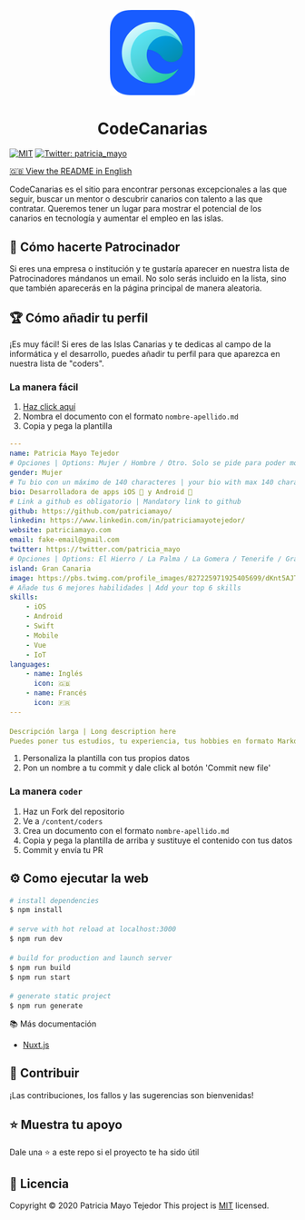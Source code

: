 <p align="center">
  <img src="static/images/logo-big.png" width="150">
</p>
<h1 align="center"><strong>Code</strong>Canarias</h1>
<p>
  <a href="/LICENSE"><img src="https://img.shields.io/github/license/mashape/apistatus.svg" alt="MIT"></a>
  <a href="https://twitter.com/patricia_mayo">
    <img alt="Twitter: patricia_mayo" src="https://img.shields.io/twitter/follow/patricia_mayo.svg?style=social" target="_blank" />
  </a>
</p>

[🇬🇧 View the README in English](https://github.com/patriciamayo/code-canarias/blob/master/README-en.md)

CodeCanarias es el sitio para encontrar personas excepcionales a las que seguir, buscar un mentor o descubrir canarios con talento a las que contratar. Queremos tener un lugar para mostrar el potencial de los canarios en tecnología y aumentar el empleo en las islas.

## 💼 Cómo hacerte Patrocinador

Si eres una empresa o institución y te gustaría aparecer en nuestra lista de Patrocinadores mándanos un email. No solo serás incluido en la lista, sino que también aparecerás en la página principal de manera aleatoria.

## 🏆 Cómo añadir tu perfil

¡Es muy fácil! Si eres de las Islas Canarias y te dedicas al campo de la informática y el desarrollo, puedes añadir tu perfil para que aparezca en nuestra lista de "coders".

### La manera fácil
1. [Haz click aquí](https://github.com/patriciamayo/code-canarias/new/master/content/coders)
2. Nombra el documento con el formato  `nombre-apellido.md`
3. Copia y pega la plantilla
  
```yaml
---
name: Patricia Mayo Tejedor
# Opciones | Options: Mujer / Hombre / Otro. Solo se pide para poder mostrar de manera balanceada los perfiles al inicio de la página principal | We only use this to have balanced profiles at the landing page.
gender: Mujer
# Tu bio con un máximo de 140 characteres | your bio with max 140 characters.
bio: Desarrolladora de apps iOS 🍎 y Android 🤖
# Link a github es obligatorio | Mandatory link to github
github: https://github.com/patriciamayo/
linkedin: https://www.linkedin.com/in/patriciamayotejedor/
website: patriciamayo.com
email: fake-email@gmail.com
twitter: https://twitter.com/patricia_mayo
# Opciones | Options: El Hierro / La Palma / La Gomera / Tenerife / Gran Canaria / Fuerteventura / Lanzarote / La Graciosa
island: Gran Canaria
image: https://pbs.twimg.com/profile_images/827225971925405699/dKnt5AJT_400x400.jpg
# Añade tus 6 mejores habilidades | Add your top 6 skills
skills:
    - iOS
    - Android
    - Swift
    - Mobile
    - Vue
    - IoT
languages:
    - name: Inglés
      icon: 🇬🇧
    - name: Francés
      icon: 🇫🇷
---

Descripción larga | Long description here
Puedes poner tus estudios, tu experiencia, tus hobbies en formato Markdown. | You can add your studies, your experience, your hobbies.. in Markdown format
```

1. Personaliza la plantilla con tus propios datos
2. Pon un nombre a tu commit y dale click al botón 'Commit new file'

### La manera `coder`
1. Haz un Fork del repositorio
2. Ve a `/content/coders`
3. Crea un documento con el formato `nombre-apellido.md`
4. Copia y pega la plantilla de arriba y sustituye el contenido con tus datos
5. Commit y envía tu PR

## ⚙️ Como  ejecutar la web

```bash
# install dependencies
$ npm install

# serve with hot reload at localhost:3000
$ npm run dev

# build for production and launch server
$ npm run build
$ npm run start

# generate static project
$ npm run generate
```

📚 Más documentación
* [Nuxt.js](https://nuxtjs.org)

## 🤝 Contribuir
¡Las contribuciones, los fallos y las sugerencias son bienvenidas!

## ⭐️ Muestra tu apoyo
Dale una ⭐️ a este repo si el proyecto te ha sido útil

## 📝 Licencia
Copyright © 2020 Patricia Mayo Tejedor
This project is [MIT](/LICENSE) licensed.